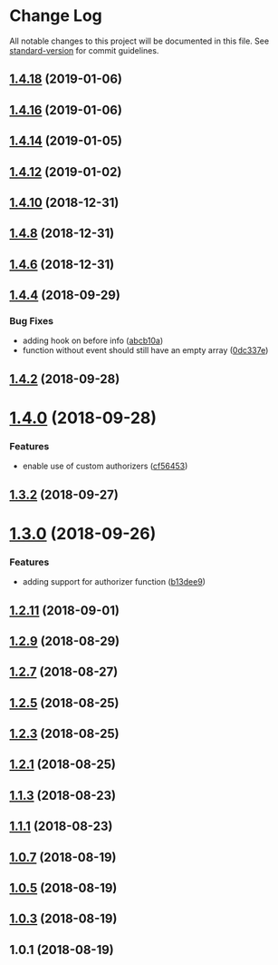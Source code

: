 # Change Log

All notable changes to this project will be documented in this file. See [standard-version](https://github.com/conventional-changelog/standard-version) for commit guidelines.

<a name="1.4.18"></a>
## [1.4.18](https://github.com/davidecavaliere/serverless-apigator/compare/v1.4.16...v1.4.18) (2019-01-06)



<a name="1.4.16"></a>
## [1.4.16](https://github.com/davidecavaliere/serverless-apigator/compare/v1.4.14...v1.4.16) (2019-01-06)



<a name="1.4.14"></a>
## [1.4.14](https://github.com/davidecavaliere/serverless-apigator/compare/v1.4.12...v1.4.14) (2019-01-05)



<a name="1.4.12"></a>
## [1.4.12](https://github.com/davidecavaliere/serverless-apigator/compare/v1.4.10...v1.4.12) (2019-01-02)



<a name="1.4.10"></a>
## [1.4.10](https://github.com/davidecavaliere/serverless-apigator/compare/v1.4.8...v1.4.10) (2018-12-31)



<a name="1.4.8"></a>
## [1.4.8](https://github.com/davidecavaliere/serverless-apigator/compare/v1.4.6...v1.4.8) (2018-12-31)



<a name="1.4.6"></a>
## [1.4.6](https://github.com/davidecavaliere/serverless-apigator/compare/v1.4.4...v1.4.6) (2018-12-31)



<a name="1.4.4"></a>
## [1.4.4](https://github.com/davidecavaliere/serverless-apigator/compare/v1.4.2...v1.4.4) (2018-09-29)


### Bug Fixes

* adding hook on before info ([abcb10a](https://github.com/davidecavaliere/serverless-apigator/commit/abcb10a))
* function without event should still have an empty array ([0dc337e](https://github.com/davidecavaliere/serverless-apigator/commit/0dc337e))



<a name="1.4.2"></a>
## [1.4.2](https://github.com/davidecavaliere/serverless-apigator/compare/v1.4.0...v1.4.2) (2018-09-28)



<a name="1.4.0"></a>
# [1.4.0](https://github.com/davidecavaliere/serverless-apigator/compare/v1.3.2...v1.4.0) (2018-09-28)


### Features

* enable use of custom authorizers ([cf56453](https://github.com/davidecavaliere/serverless-apigator/commit/cf56453))



<a name="1.3.2"></a>
## [1.3.2](https://github.com/davidecavaliere/serverless-apigator/compare/v1.3.0...v1.3.2) (2018-09-27)



<a name="1.3.0"></a>
# [1.3.0](https://github.com/davidecavaliere/serverless-apigator/compare/v1.2.11...v1.3.0) (2018-09-26)


### Features

* adding support for authorizer function ([b13dee9](https://github.com/davidecavaliere/serverless-apigator/commit/b13dee9))



<a name="1.2.11"></a>
## [1.2.11](https://github.com/davidecavaliere/serverless-apigator/compare/v1.2.9...v1.2.11) (2018-09-01)



<a name="1.2.9"></a>
## [1.2.9](https://github.com/davidecavaliere/serverless-apigator/compare/v1.2.7...v1.2.9) (2018-08-29)



<a name="1.2.7"></a>
## [1.2.7](https://github.com/davidecavaliere/serverless-apigator/compare/v1.2.5...v1.2.7) (2018-08-27)



<a name="1.2.5"></a>
## [1.2.5](https://github.com/davidecavaliere/serverless-apigator/compare/v1.2.3...v1.2.5) (2018-08-25)



<a name="1.2.3"></a>
## [1.2.3](https://github.com/davidecavaliere/serverless-apigator/compare/v1.2.1...v1.2.3) (2018-08-25)



<a name="1.2.1"></a>
## [1.2.1](https://github.com/davidecavaliere/serverless-apigator/compare/v1.1.3...v1.2.1) (2018-08-25)



<a name="1.1.3"></a>
## [1.1.3](https://github.com/davidecavaliere/serverless-apigator/compare/v1.1.1...v1.1.3) (2018-08-23)



<a name="1.1.1"></a>
## [1.1.1](https://github.com/davidecavaliere/serverless-apigator/compare/v1.0.7...v1.1.1) (2018-08-23)



<a name="1.0.7"></a>
## [1.0.7](https://github.com/davidecavaliere/serverless-apigator/compare/v1.0.5...v1.0.7) (2018-08-19)



<a name="1.0.5"></a>
## [1.0.5](https://github.com/davidecavaliere/serverless-apigator/compare/v1.0.3...v1.0.5) (2018-08-19)



<a name="1.0.3"></a>
## [1.0.3](https://github.com/davidecavaliere/serverless-apigator/compare/v1.0.1...v1.0.3) (2018-08-19)



<a name="1.0.1"></a>
## 1.0.1 (2018-08-19)
